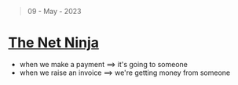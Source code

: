> 09 - May - 2023

# [The Net Ninja](https://youtu.be/hcuKd-Q_tP8)
 

* when we make a payment ==> it's going to someone 
* when we raise an invoice ==> we're getting money from someone